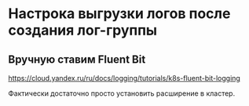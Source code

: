 # Настрока выгрузки логов после создания лог-группы

## Вручную ставим Fluent Bit

https://cloud.yandex.ru/ru/docs/logging/tutorials/k8s-fluent-bit-logging

Фактически достаточно просто установить расширение в кластер.